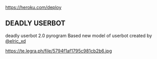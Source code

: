 https://heroku.com/deploy

## DEADLY USERBOT

deadly userbot 2.0 pyrogram Based new model of userbot created by [@elric_xd](https://t.me/elric_xd) 


https://te.legra.ph/file/5794f1af1795c981cb2b6.jpg
